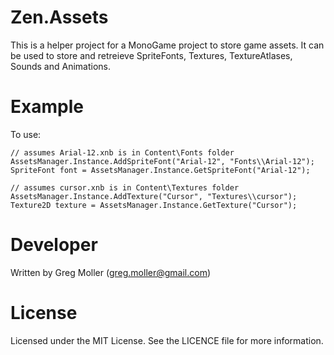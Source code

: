 # Zen.Assets

This is a helper project for a MonoGame project to store game assets.
It can be used to store and retreieve SpriteFonts, Textures, TextureAtlases, Sounds and Animations.

# Example
To use:

    // assumes Arial-12.xnb is in Content\Fonts folder
    AssetsManager.Instance.AddSpriteFont("Arial-12", "Fonts\\Arial-12");
    SpriteFont font = AssetsManager.Instance.GetSpriteFont("Arial-12");
    
    // assumes cursor.xnb is in Content\Textures folder
    AssetsManager.Instance.AddTexture("Cursor", "Textures\\cursor");
    Texture2D texture = AssetsManager.Instance.GetTexture("Cursor");
    
# Developer
Written by Greg Moller (greg.moller@gmail.com)

# License
Licensed under the MIT License. See the LICENCE file for more information.
